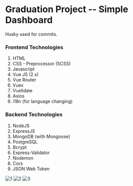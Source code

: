 # Graduation Project -- Simple Dashboard

Husky used for commits.

### Frontend Technologies
1. HTML
2. CSS - Preprocessor (SCSS)
3. Javascript
4. Vue JS (2.x)
5. Vue Router
6. Vuex
7. Vuelidate
8. Axios
9. i18n (for language changing)

### Backend Technologies
1. NodeJS
2. ExpressJS
3. MongoDB (with Mongoose)
4. PostgreSQL
5. Bcrypt
6. Express-Validator
7. Nodemon
8. Cors
9. JSON Web Token

![1](https://user-images.githubusercontent.com/73692800/146653801-ba5d9f2b-f2f7-4c96-841c-d931ba7c972c.png)
![2](https://user-images.githubusercontent.com/73692800/146653804-3538f96e-d7e4-4db3-b171-74b8b544ba28.png)
![3](https://user-images.githubusercontent.com/73692800/146653806-4a5d4aff-3f4b-478f-a983-1201dec2be66.png)


